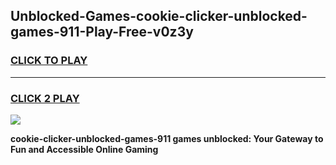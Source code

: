 
## Unblocked-Games-cookie-clicker-unblocked-games-911-Play-Free-v0z3y
<h3>
<a href="https://premium76.site?title=cookie-clicker-unblocked-games-911&ref=18A1">CLICK TO PLAY</a></h3>
<hr>

<h3>
<a href="https://premium76.site?title=cookie-clicker-unblocked-games-911&ref=18A1">CLICK 2 PLAY</a>
  
</h3>

<a href="https://premium76.site?title=cookie-clicker-unblocked-games-911&ref=18A1"><img src="https://clearcache.store/games.png"></a>


**cookie-clicker-unblocked-games-911 games unblocked: Your Gateway to Fun and Accessible Online Gaming**
